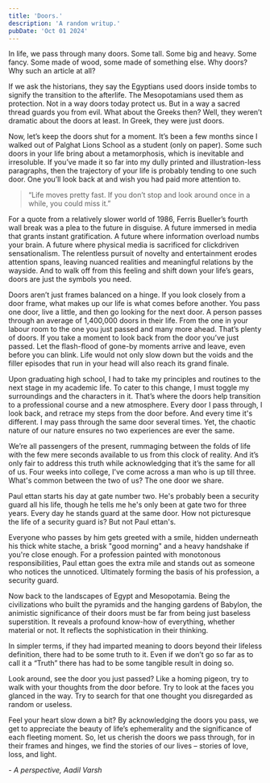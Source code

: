 ```yaml
---
title: 'Doors.'
description: 'A random writup.'
pubDate: 'Oct 01 2024'
---
```


In life, we pass through many doors. Some tall. Some big and
heavy. Some fancy. Some made of wood, some made of something
else. Why doors? Why such an article at all?

If we ask the historians, they say the Egyptians used doors
inside tombs to signify the transition to the afterlife. The
Mesopotamians used them as protection. Not in a way doors
today protect us. But in a way a sacred thread guards you from
evil. What about the Greeks then? Well, they weren’t dramatic
about the doors at least. In Greek, they were just doors.

Now, let’s keep the doors shut for a moment. It’s been a few
months since I walked out of Palghat Lions School as a student
(only on paper). Some such doors in your life bring about a
metamorphosis, which is inevitable and irresoluble. If you’ve
made it so far into my dully printed and illustration-less
paragraphs, then the trajectory of your life is probably
tending to one such door. One you’ll look back at and wish you
had paid more attention to.

> “Life moves pretty fast. If you don’t stop and look around once in a while, you could miss it.”

For a quote from a relatively slower world of 1986, Ferris
Bueller’s fourth wall break was a plea to the future in
disguise. A future immersed in media that grants instant
gratification. A future where information overload numbs your
brain. A future where physical media is sacrificed for clickdriven sensationalism. The relentless pursuit of novelty and
entertainment erodes attention spans, leaving nuanced
realities and meaningful relations by the wayside. And to walk
off from this feeling and shift down your life’s gears, doors
are just the symbols you need.

Doors aren’t just frames balanced on a hinge. If you look
closely from a door frame, what makes up our life is what
comes before another. You pass one door, live a little, and
then go looking for the next door. A person passes through an
average of 1,400,000 doors in their life. From the one in your
labour room to the one you just passed and many more ahead.
That’s plenty of doors. If you take a moment to look back from
the door you’ve just passed. Let the flash-flood of gone-by
moments arrive and leave, even before you can blink. Life
would not only slow down but the voids and the filler episodes
that run in your head will also reach its grand finale.

Upon graduating high school, I had to take my principles and
routines to the next stage in my academic life. To cater to
this change, I must toggle my surroundings and the characters
in it. That’s where the doors help transition to a
professional course and a new atmosphere. Every door I pass
through, I look back, and retrace my steps from the door
before. And every time it's different. I may pass through the
same door several times. Yet, the chaotic nature of our nature
ensures no two experiences are ever the same.

We’re all passengers of the present, rummaging between the
folds of life with the few mere seconds available to us from
this clock of reality. And it’s only fair to address this
truth while acknowledging that it’s the same for all of us.
Four weeks into college, I've come across a man who is up till
three. What's common between the two of us? The one door we
share.

Paul ettan starts his day at gate number two. He's probably
been a security guard all his life, though he tells me he's
only been at gate two for three years. Every day he stands
guard at the same door. How not picturesque the life of a
security guard is? But not Paul ettan's.

Everyone who passes by him gets greeted with a smile, hidden
underneath his thick white stache, a brisk "good morning" and
a heavy handshake if you're close enough. For a profession
painted with monotonous responsibilities, Paul ettan goes the
extra mile and stands out as someone who notices the
unnoticed. Ultimately forming the basis of his profession, a
security guard.

Now back to the landscapes of Egypt and Mesopotamia. Being the
civilizations who built the pyramids and the hanging gardens
of Babylon, the animistic significance of their doors must be
far from being just baseless superstition. It reveals a
profound know-how of everything, whether material or not. It
reflects the sophistication in their thinking.

In simpler terms, if they had imparted meaning to doors beyond
their lifeless definition, there had to be some truth to it.
Even if we don’t go so far as to call it a “Truth” there has
had to be some tangible result in doing so.

Look around, see the door you just passed? Like a homing
pigeon, try to walk with your thoughts from the door before.
Try to look at the faces you glanced in the way. Try to
search for that one thought you disregarded as random or
useless. 

Feel your heart slow down a bit? By acknowledging the doors
you pass, we get to appreciate the beauty of life’s
ephemerality and the significance of each fleeting moment. So,
let us cherish the doors we pass through, for in their frames
and hinges, we find the stories of our lives – stories of
love, loss, and light.

*- A perspective, Aadil Varsh*

